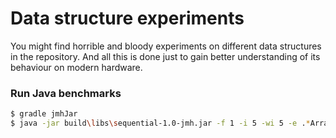 Data structure experiments
==========================

You might find horrible and bloody experiments on different data structures in the repository. And all this is done just to gain better understanding of its behaviour on modern hardware.

### Run Java benchmarks

```sh
$ gradle jmhJar
$ java -jar build\libs\sequential-1.0-jmh.jar -f 1 -i 5 -wi 5 -e .*ArrayQueue.* -gc true -tu us -prof hs_comp -prof hs_gc -prof hs_rt
```
